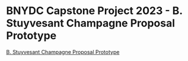 # BNYDC Capstone Project 2023 - B. Stuyvesant Champagne Proposal Prototype

[B. Stuyvesant Champagne Proposal Prototype](https://drewdevero.github.io/BNYDC-Capstone-2023/)